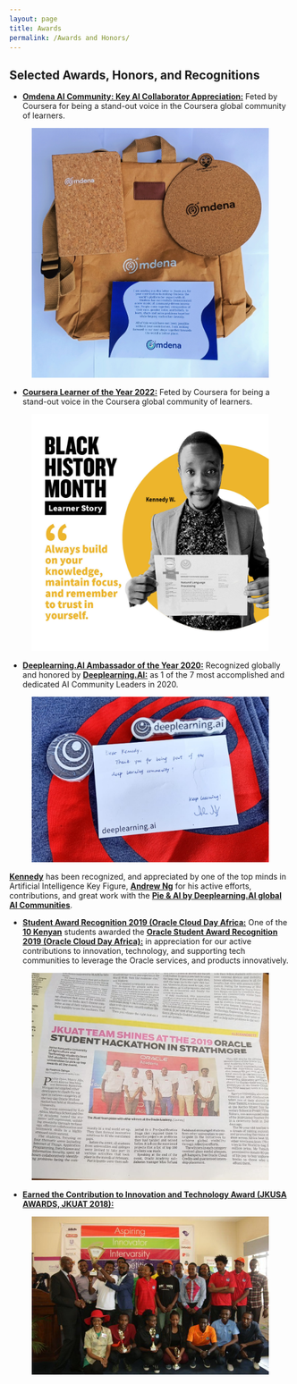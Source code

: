 ```yaml
---
layout: page
title: Awards
permalink: /Awards and Honors/
---
```


## Selected Awards, Honors, and Recognitions

- [**Omdena AI Community: Key AI Collaborator Appreciation:**](https://twitter.com/kennedykwangari/status/1539118724506079232?t=niLKFwXZHKjG-khZTaWcgg&s=19) Feted by Coursera for being a stand-out voice in the Coursera global community of learners.

<center>
  <figure>
    <img src="https://raw.githubusercontent.com/kennedykwangari/kennedykwangari.github.io/master/images/omdena.jfif">
      </figure>
</center>


- [**Coursera Learner of the Year 2022:**](https://blog.coursera.org/by-embracing-three-key-mindsets-kennedy-channeled-his-passion-for-ai-and-learning-into-a-successful-career/) Feted by Coursera for being a stand-out voice in the Coursera global community of learners.

<center>
  <figure>
    <img src="https://raw.githubusercontent.com/kennedykwangari/kennedykwangari.github.io/master/images/kennedycoursera.jpg">
      </figure>
</center>

  
- [**Deeplearning.AI Ambassador of the Year 2020:**](https://www.deeplearning.ai/breaking-into-ai-juggling-work-projects-and-personal-life-with-kennedy-wangari/)  Recognized globally and honored by 	[**Deeplearning.AI:**](https://www.deeplearning.ai/breaking-into-ai-juggling-work-projects-and-personal-life-with-kennedy-wangari/) as 1 of the 7 most accomplished and dedicated AI Community Leaders in 2020.

<center>
  <figure>
    <img src="https://raw.githubusercontent.com/kennedykwangari/kennedykwangari.github.io/master/images/postcard.jpg">
      </figure>
</center>


[**Kennedy**](https://www.deeplearning.ai/breaking-into-ai-juggling-work-projects-and-personal-life-with-kennedy-wangari/) has been recognized, and appreciated by one of the top minds in Artificial Intelligence Key Figure, [**Andrew Ng**](https://twitter.com/AndrewYNg) for his active efforts, contributions, and great work with the [**Pie & AI by Deeplearning.AI global AI Communities**](https://www.deeplearning.ai/events/).



- [**Student Award Recognition 2019 (Oracle Cloud Day Africa:**](https://www.capitalfm.co.ke/thesauce/2019-oracle-student-hackathon-sees-jkuat-students-honored-in-data-science-track/) One of the [**10 Kenyan**](http://www.jkuat.ac.ke/jkuat-students-top-the-2019-oracle-student-hackathon/)  students awarded the [**Oracle Student Award Recognition 2019 (Oracle Cloud Day Africa):**](http://discover.jkuat.ac.ke/jkuat-students-top-at-the-2019-oracle-student-hackathon/) in appreciation for our active contributions to innovation, technology, and supporting tech communities to leverage the Oracle services, and products innovatively.

<center>
  <figure>
    <img src="https://raw.githubusercontent.com/kennedykwangari/kennedykwangari.github.io/master/images/awardee.jpg">
      </figure>
</center>



-	[**Earned the Contribution to Innovation and Technology Award (JKUSA AWARDS, JKUAT 2018):**](http://discover.jkuat.ac.ke/jkusa-award-winners-20172018-feted/) 

<center>
  <figure>
    <img src="https://raw.githubusercontent.com/kennedykwangari/kennedykwangari.github.io/master/images/winners.jpg">
      </figure>
</center>

